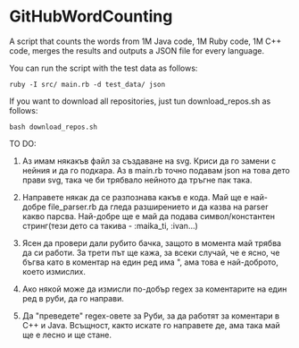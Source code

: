 # GitHubWordCounting
A script that counts the words from 1M Java code, 1M Ruby code, 1M C++ code, merges the results and outputs a JSON file for every language.

You can run the script with the test data as follows:

```ruby -I src/ main.rb -d test_data/ json```

If you want to download all repositories, just tun download_repos.sh as follows:

```bash download_repos.sh```


TO DO:

1. Аз имам някакъв файл за създаване на svg. Криси да го замени с нейния и да го подкара. Аз в main.rb точно подавам json на това дето прави svg, така че би трябвало нейното да тръгне пак така.

2. Направете някак да се разпознава какъв е кода. Май ще е най-добре file_parser.rb да гледа разширението и да казва на parser какво парсва. Най-добре ще е май да подава символ/константен стринг(тези дето са такива - :maika_ti, :ivan...)

3. Ясен да провери дали рубито бачка, защото в момента май трябва да си работи. За трети път ще кажа, за всеки случай, че е ясно, че бъгва като в коментар на един ред има ", ама това е най-доброто, което измислих.

4. Ако някой може да измисли по-добър regex за коментарите на един ред в руби, да го направи.

5. Да "преведете" regex-овете за Руби, за да работят за коментари в C++ и Java. Всъщност, както искате го направете де, ама така май ще е лесно и ще стане.